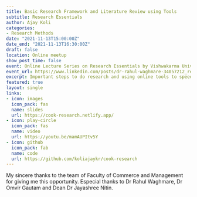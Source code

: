 ```yaml
---
title: Basic Research Framework and Literature Review using Tools
subtitle: Research Essentials
author: Ajay Koli
categories:
- Research Methods
date: "2021-11-13T15:00:00Z"
date_end: "2021-11-13T16:30:00Z"
draft: false
location: Online meetup
show_post_time: false
event: Online Lecture Series on Research Essentials by Vishwakarma University - Pune, India
event_url: https://www.linkedin.com/posts/dr-rahul-waghmare-34057212_research-university-management-activity-6865233393341222912-NVXR
excerpt: Important steps to do research and using online tools to speed-up literature review.
featured: true
layout: single
links:
- icon: images
  icon_pack: fas
  name: slides
  url: https://cook-research.netlify.app/
- icon: play-circle
  icon_pack: fas
  name: video
  url: https://youtu.be/mamAUPItv5Y
- icon: github
  icon_pack: fab
  name: code
  url: https://github.com/koliajaykr/cook-research
---
```


My sincere thanks to the team of Faculty of Commerce and Management for giving me this opportunity. Especial thanks to Dr Rahul Waghmare, Dr Omvir Gautam and Dean Dr Jayashree Nitin. 
